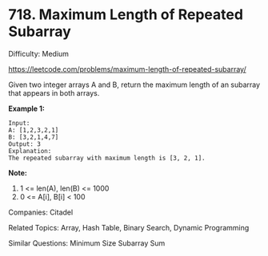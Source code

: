# 718. Maximum Length of Repeated Subarray

Difficulty: Medium

https://leetcode.com/problems/maximum-length-of-repeated-subarray/

Given two integer arrays A and B, return the maximum length of an subarray that appears in both arrays.

**Example 1:**
```
Input:
A: [1,2,3,2,1]
B: [3,2,1,4,7]
Output: 3
Explanation: 
The repeated subarray with maximum length is [3, 2, 1].
```

**Note:**
1. 1 <= len(A), len(B) <= 1000
2. 0 <= A[i], B[i] < 100

Companies: Citadel

Related Topics: Array, Hash Table, Binary Search, Dynamic Programming

Similar Questions: Minimum Size Subarray Sum
